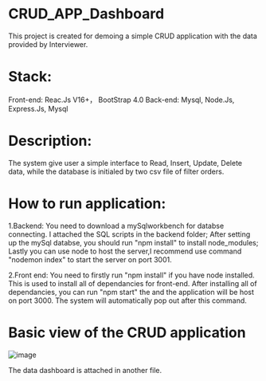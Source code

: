 # CRUD_APP_Dashboard
This project is created for demoing a simple CRUD application with the data provided by Interviewer. 

# Stack:
Front-end: Reac.Js V16+， BootStrap 4.0
Back-end: Mysql, Node.Js, Express.Js, Mysql

# Description:
The system give user a simple interface to Read, Insert, Update, Delete data, while the database is initialed by two csv file of filter orders.

# How to run application:
1.Backend:
You need to download a mySqlworkbench for databse connecting. I attached the SQL scripts in the backend folder;
After setting up the mySql databse, you should run "npm install" to install node_modules;
Lastly you can use node to host the server,I recommend use command "nodemon index" to start the server on port 3001.

2.Front end:
You need to firstly run "npm install" if you have node installed. This is used to install all of dependancies for front-end.
After installing all of dependancies, you can run "npm start" the and the application will be host on port 3000.
The system will automatically pop out after this command.

# Basic view of the CRUD application
![image](https://user-images.githubusercontent.com/47480976/125394493-c0314580-e377-11eb-99c8-973cfc16b326.png)

The data dashboard is attached in another file.
